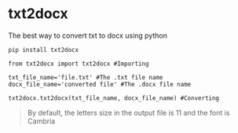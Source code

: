 # txt2docx
The best way to convert txt to docx using python

```python3
pip install txt2docx
```

```python3
from txt2docx import txt2docx #Importing

txt_file_name='file.txt' #The .txt file name
docx_file_name='converted file' #The .docx file name

txt2docx.txt2docx(txt_file_name, docx_file_name) #Converting
```

> By default, the letters size in the output file is 11 and the font is Cambria 
